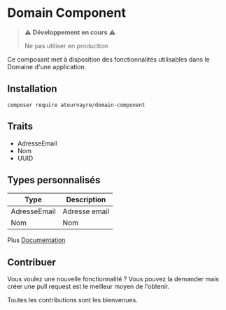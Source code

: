 # Domain Component

> ⚠️ **Développement en cours** ⚠️
> 
> Ne pas utiliser en production

Ce composant met à disposition des fonctionnalités utilisables dans le Domaine d'une application.


## Installation
```shell
composer require atournayre/domain-component
```

## Traits
* AdresseEmail
* Nom
* UUID

## Types personnalisés
| Type | Description    |
|---|----------------|
| AdresseEmail | Adresse email  |
| Nom | Nom            |

Plus [Documentation](doc/doc.md)

## Contribuer

Vous voulez une nouvelle fonctionnalité ? Vous pouvez la demander mais créer une pull request est le meilleur moyen de l'obtenir.

Toutes les contributions sont les bienvenues.
